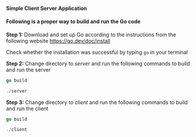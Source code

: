 #### Simple Client Server Application


#### Following is a proper way to build and run the Go code

**Step 1:**
Download and set up Go according to the instructions from the following website 
https://go.dev/doc/install

Check whether the installation was successful by typing `go` in your terminal

**Step 2:**
Change directory to *server* and run the following commands to build and run the server

```go
go build
```
```go
./server
```

**Step 3:**
Change directory to *client* and run the following commands to build and run the client
```go
go build
```
```go
./client
```